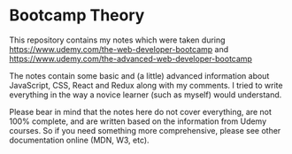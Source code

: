 # Bootcamp Theory

This repository contains my notes which were taken during https://www.udemy.com/the-web-developer-bootcamp and https://www.udemy.com/the-advanced-web-developer-bootcamp

The notes contain some basic and (a little) advanced information about JavaScript, CSS, React and Redux along with my comments. I tried to write everything in the way a novice learner (such as myself) would understand.

Please bear in mind that the notes here do not cover everything, are not 100% complete, and are written based on the information from Udemy courses. So if you need something more comprehensive, please see other documentation online (MDN, W3, etc).
